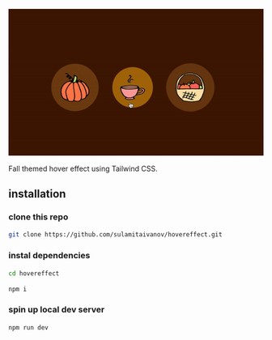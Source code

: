 ![](hoverEffectgif.gif)

Fall themed hover effect using Tailwind CSS. 

## installation

### clone this repo

```bash
git clone https://github.com/sulamitaivanov/hovereffect.git
```

### instal dependencies

```bash
cd hovereffect
```

```bash
npm i
```

### spin up local dev server

```bash
npm run dev
```